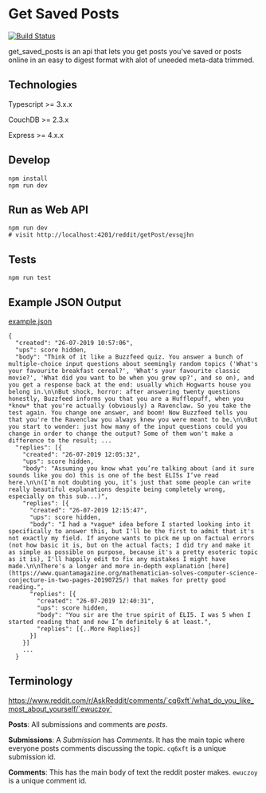 # Get Saved Posts

[![Build Status](<https://dev.azure.com/takumiadachi/learn-pouchdb-ts-react/_apis/build/status/learn-pouchdb-ts-react%20(1)?branchName=master>)](https://dev.azure.com/takumiadachi/learn-pouchdb-ts-react/_build/latest?definitionId=2&branchName=master)

get_saved_posts is an api that lets you get posts you've saved or posts online in an easy to digest format with alot of uneeded meta-data trimmed.

## Technologies

Typescript >= 3.x.x

CouchDB >= 2.3.x

Express >= 4.x.x

## Develop

```
npm install
npm run dev
```

## Run as Web API

```
npm run dev
# visit http://localhost:4201/reddit/getPost/evsqjhn
```

## Tests

```
npm run test
```

<!--
## Run as code

Find the id of a comment in a reddit URL like this: https://www.reddit.com/r/bestof/comments/cl210q/the_truth_about_medicare_for_all/evsqjhn?utm_source=share&utm_medium=web2x

_cl210q_ is the comment id wwe want.

in [index.ts](index.ts) file, uncomment some of the code and place the id in one of the functions. Look for this code:

```
const content = await getPostByIdExpanded("ev0azy2", 0); // Replace ev0azy2 with another comment id
const json = JSON.stringify(content);
fs.writeFile("reddit_me.json", json, (err, result) => {
  if (err) console.log("error", err);
});
```

Then run

```
npx ts-node src/index.ts
// Outputs reddit_me.json
```
-->

## Example JSON Output

[example.json](example.json)

```
{
  "created": "26-07-2019 10:57:06",
  "ups": score hidden,
  "body": "Think of it like a Buzzfeed quiz. You answer a bunch of multiple-choice input questions about seemingly random topics ('What's your favourite breakfast cereal?', 'What's your favourite classic movie?', 'What did you want to be when you grew up?', and so on), and you get a response back at the end: usually which Hogwarts house you belong in.\n\nBut shock, horror: after answering twenty questions honestly, Buzzfeed informs you that you are a Hufflepuff, when you *know* that you're actually (obviously) a Ravenclaw. So you take the test again. You change one answer, and boom! Now Buzzfeed tells you that you're the Ravenclaw you always knew you were meant to be.\n\nBut you start to wonder: just how many of the input questions could you change in order to change the output? Some of them won't make a difference to the result; ...
  "replies": [{
    "created": "26-07-2019 12:05:32",
    "ups": score hidden,
    "body": "Assuming you know what you’re talking about (and it sure sounds like you do) this is one of the best ELI5s I’ve read here.\n\n(I’m not doubting you, it’s just that some people can write really beautiful explanations despite being completely wrong, especially on this sub...)",
    "replies": [{
      "created": "26-07-2019 12:15:47",
      "ups": score hidden,
      "body": "I had a *vague* idea before I started looking into it specifically to answer this, but I'll be the first to admit that it's not exactly my field. If anyone wants to pick me up on factual errors (not how basic it is, but on the actual facts; I did try and make it as simple as possible on purpose, because it's a pretty esoteric topic as it is), I'll happily edit to fix any mistakes I might have made.\n\nThere's a longer and more in-depth explanation [here](https://www.quantamagazine.org/mathematician-solves-computer-science-conjecture-in-two-pages-20190725/) that makes for pretty good reading.",
      "replies": [{
        "created": "26-07-2019 12:40:31",
        "ups": score hidden,
        "body": "You sir are the true spirit of ELI5. I was 5 when I started reading that and now I’m definitely 6 at least.",
        "replies": [{..More Replies}]
      }]
    }]
    ...
  }
```

## Terminology

https://www.reddit.com/r/AskReddit/comments/`cq6xft`/what_do_you_like_most_about_yourself/`ewuczoy`

**Posts**: All submissions and comments are _posts_.

**Submissions**: A _Submission_ has _Comments_. It has the main topic where everyone posts comments discussing the topic. `cq6xft` is a unique submission id.

**Comments**: This has the main body of text the reddit poster makes. `ewuczoy` is a unique comment id.
